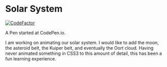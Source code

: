 # Solar System

[![CodeFactor](https://www.codefactor.io/repository/github/archgirl/solar-system/badge)](https://www.codefactor.io/repository/github/archgirl/solar-system)

A Pen started at CodePen.io.

I am working on animating our solar system. I would like to add the moon, the asteroid belt, the Kuiper belt, and eventually the Oort cloud. Having never animated something in CSS3 to this amount of detail, this has been a fun learning experience.
